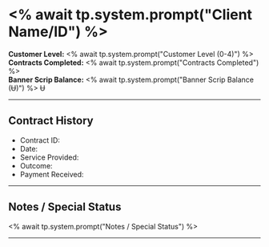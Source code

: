 # <% await tp.system.prompt("Client Name/ID") %>

**Customer Level:** <% await tp.system.prompt("Customer Level (0-4)") %>  
**Contracts Completed:** <% await tp.system.prompt("Contracts Completed") %>  
**Banner Scrip Balance:** <% await tp.system.prompt("Banner Scrip Balance (Ʉ)") %> Ʉ

---

## Contract History

- Contract ID:  
- Date:  
- Service Provided:  
- Outcome:  
- Payment Received:  

<!-- Add more contracts as needed -->

---

## Notes / Special Status

<% await tp.system.prompt("Notes / Special Status") %>

---
